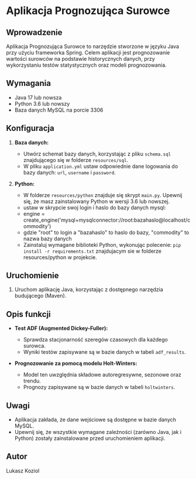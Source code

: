 # Aplikacja Prognozująca Surowce

## Wprowadzenie

Aplikacja Prognozująca Surowce to narzędzie stworzone w języku Java przy użyciu frameworka Spring. Celem aplikacji jest
prognozowanie wartości surowców na podstawie historycznych danych, przy wykorzystaniu testów statystycznych oraz modeli
prognozowania.

## Wymagania

- Java 17 lub nowsza
- Python 3.6 lub nowszy
- Baza danych MySQL na porcie 3306

## Konfiguracja

1. **Baza danych:**
    - Utwórz schemat bazy danych, korzystając z pliku `schema.sql` znajdującego się w folderze `resources/sql`.
    - W pliku `application.yml` ustaw odpowiednie dane logowania do bazy danych: `url`, `username` i `password`.

2. **Python:**
    - W folderze `resources/python` znajduje się skrypt `main.py`. Upewnij się, że masz zainstalowany Python w wersji
      3.6 lub nowszej.
    - ustaw w skrypcie swoj login i haslo do bazy danych mysql:
    - engine = create_engine('mysql+mysqlconnector://root:bazahaslo@localhost/commodity')
    - gdzie "root" to login a "bazahaslo" to haslo do bazy, "commodity" to nazwa bazy danych
    - Zainstaluj wymagane biblioteki Python, wykonując polecenie: `pip install -r requirements.txt` znajdujacym sie w folderze resources/python w projekcie.

## Uruchomienie

1. Uruchom aplikację Java, korzystając z dostępnego narzędzia budującego (Maven).


## Opis funkcji

- **Test ADF (Augmented Dickey-Fuller):**
    - Sprawdza stacjonarność szeregów czasowych dla każdego surowca.
    - Wyniki testów zapisywane są w bazie danych w tabeli `adf_results`.

- **Prognozowanie za pomocą modelu Holt-Winters:**
    - Model ten uwzględnia składowe autoregresywne, sezonowe oraz trendu.
    - Prognozy zapisywane są w bazie danych w tabeli `holtwinters`.

## Uwagi

- Aplikacja zakłada, że dane wejściowe są dostępne w bazie danych MySQL.
- Upewnij się, że wszystkie wymagane zależności (zarówno Java, jak i Python) zostały zainstalowane przed uruchomieniem
  aplikacji.

## Autor

Lukasz Koziol


